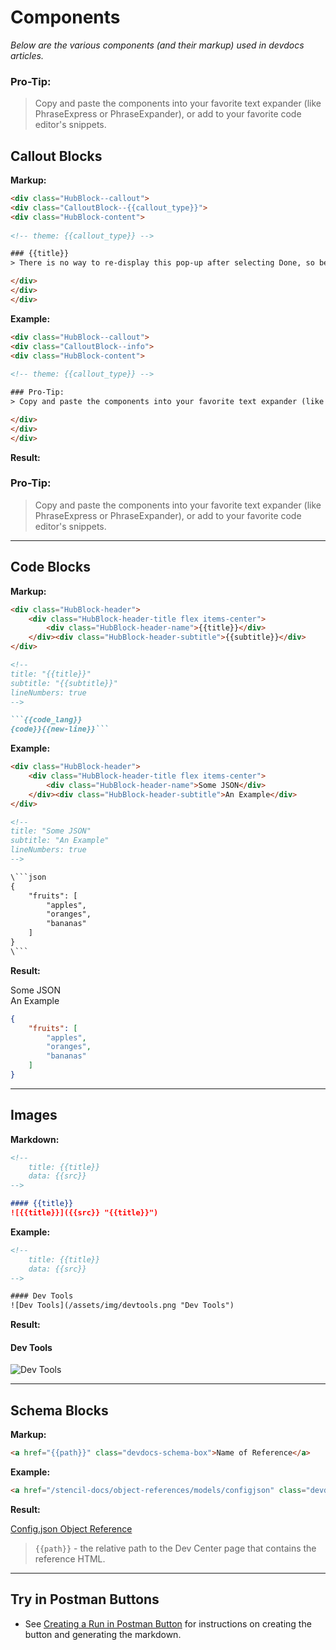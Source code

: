 # Components

*Below are the various components (and their markup) used in devdocs articles.*


<div class="HubBlock--callout">
<div class="CalloutBlock--info">
<div class="HubBlock-content">
    
<!-- theme: {{callout_type}} -->

### Pro-Tip:
> Copy and paste the components into your favorite text expander (like PhraseExpress or PhraseExpander), or add to your favorite code editor's snippets.

</div>
</div>
</div>

## Callout Blocks

**Markup:**

```html
<div class="HubBlock--callout">
<div class="CalloutBlock--{{callout_type}}">
<div class="HubBlock-content">
    
<!-- theme: {{callout_type}} -->

### {{title}}
> There is no way to re-display this pop-up after selecting Done, so be sure to securely store the credentials before leaving this screen.

</div>
</div>
</div>
```

**Example:**

```html
<div class="HubBlock--callout">
<div class="CalloutBlock--info">
<div class="HubBlock-content">
    
<!-- theme: {{callout_type}} -->

### Pro-Tip:
> Copy and paste the components into your favorite text expander (like PhraseExpress or PhraseExpander), or add to your favorite code editor's snippets.

</div>
</div>
</div>
```

**Result:**

<div class="HubBlock--callout">
<div class="CalloutBlock--info">
<div class="HubBlock-content">
    
<!-- theme: {{callout_type}} -->

### Pro-Tip:
> Copy and paste the components into your favorite text expander (like PhraseExpress or PhraseExpander), or add to your favorite code editor's snippets.

</div>
</div>
</div>

---

## Code Blocks

**Markup:**

```markdown
<div class="HubBlock-header">
    <div class="HubBlock-header-title flex items-center">
        <div class="HubBlock-header-name">{{title}}</div>
    </div><div class="HubBlock-header-subtitle">{{subtitle}}</div>
</div>

<!--
title: "{{title}}"
subtitle: "{{subtitle}}"
lineNumbers: true
-->

```{{code_lang}}
{code}}{{new-line}}```
```

**Example:**

```html
<div class="HubBlock-header">
    <div class="HubBlock-header-title flex items-center">
        <div class="HubBlock-header-name">Some JSON</div>
    </div><div class="HubBlock-header-subtitle">An Example</div>
</div>

<!--
title: "Some JSON"
subtitle: "An Example"
lineNumbers: true
-->

\```json
{
    "fruits": [
        "apples",
        "oranges",
        "bananas"
    ]
}
\```
```

**Result:**

<div class="HubBlock-header">
    <div class="HubBlock-header-title flex items-center">
        <div class="HubBlock-header-name">Some JSON</div>
    </div><div class="HubBlock-header-subtitle">An Example</div>
</div>

<!--
title: "Some JSON"
subtitle: "An Example"
lineNumbers: true
-->

```json
{
    "fruits": [
        "apples",
        "oranges",
        "bananas"
    ]
}
```

---

## Images

**Markdown:**

```markdown
<!--
    title: {{title}}
    data: {{src}}
-->

#### {{title}}
![{{title}}]({{src}} "{{title}}")
```

**Example:**

```html
<!--
    title: {{title}}
    data: {{src}}
-->

#### Dev Tools
![Dev Tools](/assets/img/devtools.png "Dev Tools")
```

**Result:**

<!--
    title: {{title}}
    data: {{src}}
-->

#### Dev Tools
![Dev Tools](https://raw.githubusercontent.com/bigcommerce/dev-docs/master/assets/img/devtools.png "Dev Tools")

---

## Schema Blocks

**Markup:**
```html
<a href="{{path}}" class="devdocs-schema-box">Name of Reference</a>
```

**Example:**
```html
<a href="/stencil-docs/object-references/models/configjson" class="devdocs-schema-box">Config.json Object Reference</a>
```

**Result:**

<a href="/stencil-docs/object-references/models/configjson" class="devdocs-schema-box">Config.json Object Reference</a>

<div class="HubBlock--callout">
<div class="CalloutBlock--info">
<div class="HubBlock-content">

<!-- theme: {{callout_type}} -->

> `{{path}}` - the relative path to the Dev Center page that contains the reference HTML.  

</div>
</div>
</div>

---

## Try in Postman Buttons

* See [Creating a Run in Postman Button](https://learning.getpostman.com/docs/postman_for_publishers/run_button/creating_run_button/) for instructions on creating the button and generating the markdown.